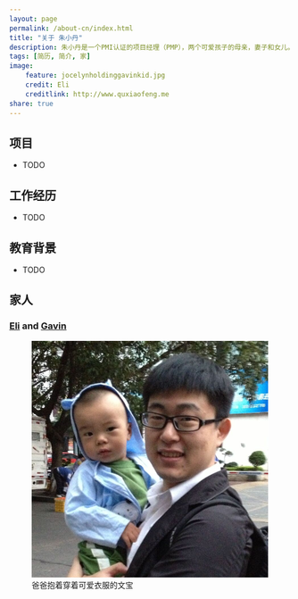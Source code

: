 ```yaml
---
layout: page
permalink: /about-cn/index.html
title: "关于 朱小丹"
description: 朱小丹是一个PMI认证的项目经理（PMP），两个可爱孩子的母亲，妻子和女儿。
tags: [简历, 简介, 家]
image:
    feature: jocelynholdinggavinkid.jpg
    credit: Eli
    creditlink: http://www.quxiaofeng.me
share: true
---
```


## 项目
* TODO

## 工作经历
* TODO

## 教育背景
* TODO

## 家人

### [Eli](http://www.quxiaofeng.me) and [Gavin](http://www.gavinqu.tk) ###

<figure>
	<img src="/images/fatherandson.jpg">
	<figcaption>爸爸抱着穿着可爱衣服的文宝</figcaption>
</figure>
